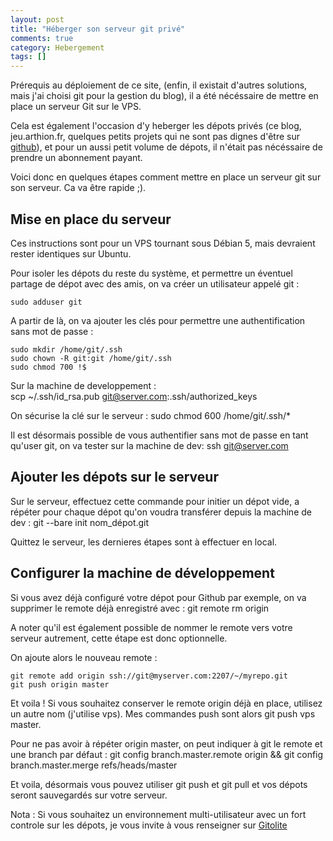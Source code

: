 ```yaml
---
layout: post
title: "Héberger son serveur git privé"
comments: true
category: Hebergement
tags: []
---
```


Prérequis au déploiement de ce site, (enfin, il existait d'autres solutions, mais j'ai choisi git pour la gestion du blog), il a été nécéssaire de mettre en place un serveur Git sur le VPS.

Cela est également l'occasion d'y heberger les dépots privés (ce blog, jeu.arthion.fr, quelques petits projets qui ne sont pas dignes d'être sur [github](http://github.com/)), et pour un aussi petit volume de dépots, il n'était pas nécéssaire de prendre un abonnement payant.

Voici donc en quelques étapes comment mettre en place un serveur git sur son serveur. Ca va être rapide ;).

Mise en place du serveur
-----------------------
Ces instructions sont pour un VPS tournant sous Débian 5, mais devraient rester identiques sur Ubuntu.

Pour isoler les dépots du reste du système, et permettre un éventuel partage de dépot avec des amis,  on va créer un utilisateur appelé git :
  
    sudo adduser git 
  
A partir de là, on va ajouter les clés pour permettre une authentification sans mot de passe : 

    sudo mkdir /home/git/.ssh
    sudo chown -R git:git /home/git/.ssh
    sudo chmod 700 !$
  
Sur la machine de developpement :  
  scp ~/.ssh/id_rsa.pub git@server.com:.ssh/authorized_keys

On sécurise la clé sur le serveur :
    sudo chmod 600 /home/git/.ssh/*
  
Il est désormais possible de vous authentifier sans mot de passe en tant qu'user git, on va tester sur la machine de dev: 
    ssh git@server.com 
  
Ajouter les dépots sur le serveur
------------------
Sur le serveur, effectuez cette commande pour initier un dépot vide, a répéter pour chaque dépot qu'on voudra transférer depuis la machine de dev :
    git --bare init nom_dépot.git
  
Quittez le serveur, les dernieres étapes sont à effectuer en local.

Configurer la machine de développement 
-------------------------------------
Si vous avez déjà configuré votre dépot pour Github par exemple, on va supprimer le remote déjà enregistré avec : 
    git remote rm origin
  
A noter qu'il est également possible de nommer le remote vers votre serveur autrement, cette étape est donc optionnelle.

On ajoute alors le nouveau remote : 

    git remote add origin ssh://git@myserver.com:2207/~/myrepo.git
    git push origin master
  
Et voila ! Si vous souhaitez conserver le remote origin déjà en place, utilisez un autre nom (j'utilise vps). Mes commandes push sont alors git push vps master.

Pour ne pas avoir à répéter origin master, on peut indiquer à git le remote et une branch par défaut :
    git config branch.master.remote origin && git config branch.master.merge refs/heads/master
  
Et voila, désormais vous pouvez utiliser git push et git pull et vos dépots seront sauvegardés sur votre serveur.

Nota : Si vous souhaitez un environnement multi-utilisateur avec un fort controle sur les dépots, je vous invite à vous renseigner sur [Gitolite](http://wiki.github.com/sitaramc/gitolite/)